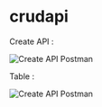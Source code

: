 # crudapi

Create API : 

![Create API Postman](https://github.com/vigneshpdt/crudapi/blob/main/screenshots/createAPI.png)

Table : 

![Create API Postman](https://github.com/vigneshpdt/crudapi/blob/main/screenshots/createAPI-table.png)
